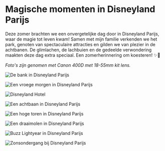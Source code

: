 # Magische momenten in Disneyland Parijs

Deze zomer brachten we een onvergetelijke dag door in Disneyland Parijs, waar de magie tot leven kwam! Samen met mijn familie verkenden we het park, genoten van spectaculaire attracties en gilden we van plezier in de achtbanen. De glimlachen, de lachbuien en de gedeelde verwondering maakten deze dag extra speciaal. Een zomerherinnering om koesteren! ✨🎢

*Foto's zijn genomen met Canon 400D met 18-55mm kit lens.*

![De bank in Disneyland Parijs](https://ik.imagekit.io/rhn00jwt/tr:w-900/2019-08-08-disneyland-parijs/disneyparijs-1.jpg?updatedAt=1740834438574)

![Een vroege morgen in Disneyland Parijs](https://ik.imagekit.io/rhn00jwt/tr:w-900/2019-08-08-disneyland-parijs/disneyparijs-2.jpg?updatedAt=1740834439898)

![Disneyland Hotel](https://ik.imagekit.io/rhn00jwt/tr:w-900/2019-08-08-disneyland-parijs/disneyparijs-3.jpg?updatedAt=1740834439462)

![Een achtbaan in Disneyland Parijs](https://ik.imagekit.io/rhn00jwt/tr:w-900/2019-08-08-disneyland-parijs/disneyparijs-4.jpg?updatedAt=1740834440032)

![Een hoge toren in Disneyland Parijs](https://ik.imagekit.io/rhn00jwt/tr:w-900/2019-08-08-disneyland-parijs/disneyparijs-5.jpg?updatedAt=1740834439112)

![Een draaimolen in Disneyland Parijs](https://ik.imagekit.io/rhn00jwt/tr:w-900/2019-08-08-disneyland-parijs/disneyparijs-6.jpg?updatedAt=1740834439642)

![Buzz Lightyear in Disneyland Parijs](https://ik.imagekit.io/rhn00jwt/tr:w-900/2019-08-08-disneyland-parijs/disneyparijs-7.jpg?updatedAt=1740834438383)

![Zonsondergang bij Disneyland Parijs](https://ik.imagekit.io/rhn00jwt/tr:w-900/2019-08-08-disneyland-parijs/disneyparijs-8.jpg?updatedAt=1740834439988)
